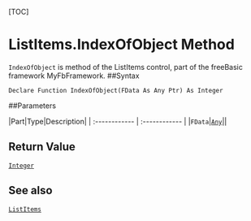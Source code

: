 [TOC]
# ListItems.IndexOfObject Method

`IndexOfObject` is method of the ListItems control, part of the freeBasic framework MyFbFramework.
##Syntax
```freeBasic
Declare Function IndexOfObject(FData As Any Ptr) As Integer
```

##Parameters

|Part|Type|Description|
| :------------ | :------------ |
|`FData`|[`Any`]("https://www.freebasic.net/wiki/KeyPgAny")||

## Return Value
[`Integer`]("https://www.freebasic.net/wiki/KeyPgInteger")
## See also
[`ListItems`](ListItems.md)
